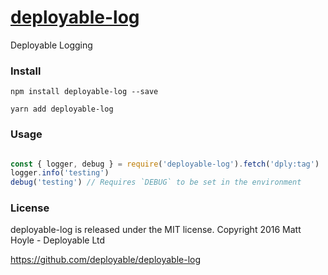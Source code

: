 # [deployable-log](https://github.com/deployable/deployable-log)

Deployable Logging

### Install
 
    npm install deployable-log --save

    yarn add deployable-log

### Usage

```javascript

const { logger, debug } = require('deployable-log').fetch('dply:tag')
logger.info('testing')
debug('testing') // Requires `DEBUG` to be set in the environment

```

### License

deployable-log is released under the MIT license.
Copyright 2016 Matt Hoyle - Deployable Ltd

https://github.com/deployable/deployable-log

